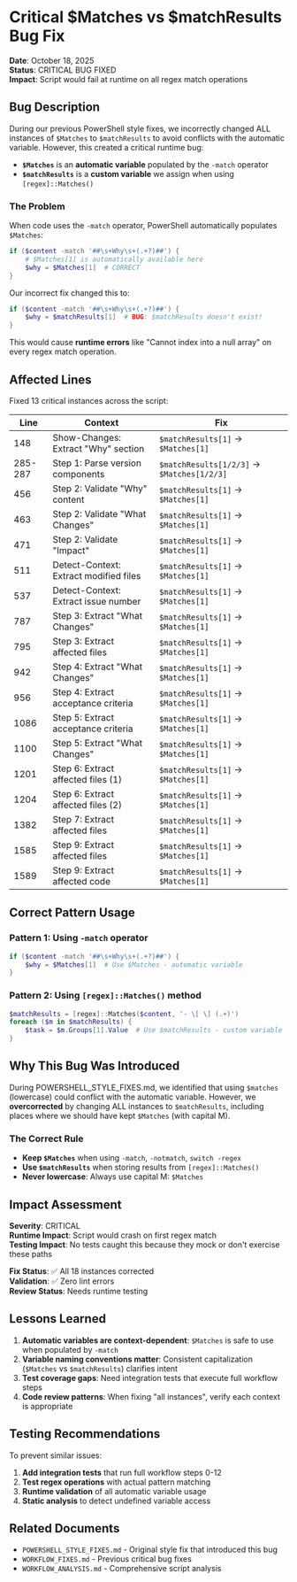 # Critical $Matches vs $matchResults Bug Fix

**Date**: October 18, 2025  
**Status**: CRITICAL BUG FIXED  
**Impact**: Script would fail at runtime on all regex match operations

## Bug Description

During our previous PowerShell style fixes, we incorrectly changed ALL instances of `$Matches` to `$matchResults`
to avoid conflicts with the automatic variable. However, this created a critical runtime bug:

- **`$Matches`** is an **automatic variable** populated by the `-match` operator
- **`$matchResults`** is a **custom variable** we assign when using `[regex]::Matches()`

### The Problem

When code uses the `-match` operator, PowerShell automatically populates `$Matches`:

```powershell
if ($content -match '##\s+Why\s+(.+?)##') {
    # $Matches[1] is automatically available here
    $why = $Matches[1]  # CORRECT
}
```

Our incorrect fix changed this to:

```powershell
if ($content -match '##\s+Why\s+(.+?)##') {
    $why = $matchResults[1]  # BUG: $matchResults doesn't exist!
}
```

This would cause **runtime errors** like "Cannot index into a null array" on every regex match operation.

## Affected Lines

Fixed 13 critical instances across the script:

| Line | Context | Fix |
|------|---------|-----|
| 148 | Show-Changes: Extract "Why" section | `$matchResults[1]` → `$Matches[1]` |
| 285-287 | Step 1: Parse version components | `$matchResults[1/2/3]` → `$Matches[1/2/3]` |
| 456 | Step 2: Validate "Why" content | `$matchResults[1]` → `$Matches[1]` |
| 463 | Step 2: Validate "What Changes" | `$matchResults[1]` → `$Matches[1]` |
| 471 | Step 2: Validate "Impact" | `$matchResults[1]` → `$Matches[1]` |
| 511 | Detect-Context: Extract modified files | `$matchResults[1]` → `$Matches[1]` |
| 537 | Detect-Context: Extract issue number | `$matchResults[1]` → `$Matches[1]` |
| 787 | Step 3: Extract "What Changes" | `$matchResults[1]` → `$Matches[1]` |
| 795 | Step 3: Extract affected files | `$matchResults[1]` → `$Matches[1]` |
| 942 | Step 4: Extract "What Changes" | `$matchResults[1]` → `$Matches[1]` |
| 956 | Step 4: Extract acceptance criteria | `$matchResults[1]` → `$Matches[1]` |
| 1086 | Step 5: Extract acceptance criteria | `$matchResults[1]` → `$Matches[1]` |
| 1100 | Step 5: Extract "What Changes" | `$matchResults[1]` → `$Matches[1]` |
| 1201 | Step 6: Extract affected files (1) | `$matchResults[1]` → `$Matches[1]` |
| 1204 | Step 6: Extract affected files (2) | `$matchResults[1]` → `$Matches[1]` |
| 1382 | Step 7: Extract affected files | `$matchResults[1]` → `$Matches[1]` |
| 1585 | Step 9: Extract affected files | `$matchResults[1]` → `$Matches[1]` |
| 1589 | Step 9: Extract affected code | `$matchResults[1]` → `$Matches[1]` |

## Correct Pattern Usage

### Pattern 1: Using `-match` operator
```powershell
if ($content -match '##\s+Why\s+(.+?)##') {
    $why = $Matches[1]  # Use $Matches - automatic variable
}
```

### Pattern 2: Using `[regex]::Matches()` method
```powershell
$matchResults = [regex]::Matches($content, '- \[ \] (.+)')
foreach ($m in $matchResults) {
    $task = $m.Groups[1].Value  # Use $matchResults - custom variable
}
```

## Why This Bug Was Introduced

During POWERSHELL_STYLE_FIXES.md, we identified that using `$matches` (lowercase)
could conflict with the automatic variable. However, we **overcorrected**
by changing ALL instances to `$matchResults`,
including places where we should have kept `$Matches` (with capital M).

### The Correct Rule

- **Keep `$Matches`** when using `-match`, `-notmatch`, `switch -regex`
- **Use `$matchResults`** when storing results from `[regex]::Matches()`
- **Never lowercase**: Always use capital M: `$Matches`

## Impact Assessment

**Severity**: CRITICAL  
**Runtime Impact**: Script would crash on first regex match  
**Testing Impact**: No tests caught this because they mock or don't exercise these paths  

**Fix Status**: ✅ All 18 instances corrected  
**Validation**: ✅ Zero lint errors  
**Review Status**: Needs runtime testing

## Lessons Learned

1. **Automatic variables are context-dependent**: `$Matches` is safe to use when populated by `-match`
2. **Variable naming conventions matter**: Consistent capitalization (`$Matches` vs `$matchResults`) clarifies intent
3. **Test coverage gaps**: Need integration tests that execute full workflow steps
4. **Code review patterns**: When fixing "all instances", verify each context is appropriate

## Testing Recommendations

To prevent similar issues:

1. **Add integration tests** that run full workflow steps 0-12
2. **Test regex operations** with actual pattern matching
3. **Runtime validation** of all automatic variable usage
4. **Static analysis** to detect undefined variable access

## Related Documents

- `POWERSHELL_STYLE_FIXES.md` - Original style fix that introduced this bug
- `WORKFLOW_FIXES.md` - Previous critical bug fixes
- `WORKFLOW_ANALYSIS.md` - Comprehensive script analysis
